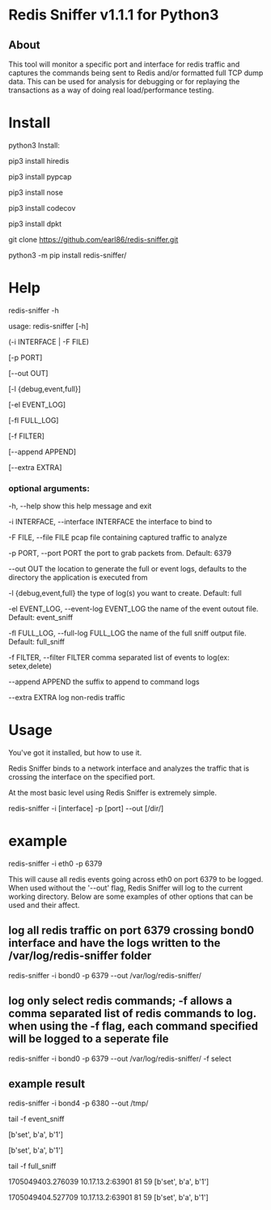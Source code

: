 # Redis Sniffer v1.1.1 for Python3

## About

This tool will monitor a specific port and interface for redis traffic and captures the commands being sent to Redis and/or formatted full TCP dump data.  This can be used for analysis for debugging or for replaying the transactions as a way of doing real load/performance testing.

# Install
python3 Install:

pip3 install hiredis

pip3 install pypcap

pip3 install nose

pip3 install codecov

pip3 install dpkt

git clone https://github.com/earl86/redis-sniffer.git

python3 -m pip install redis-sniffer/


# Help

redis-sniffer -h

usage: redis-sniffer [-h] 

(-i INTERFACE | -F FILE) 

[-p PORT] 

[--out OUT]

[-l {debug,event,full}] 

[-el EVENT_LOG] 

[-fl FULL_LOG]

[-f FILTER] 

[--append APPEND] 

[--extra EXTRA]


### optional arguments:

  -h, --help            show this help message and exit
  
  -i INTERFACE, --interface INTERFACE
                        the interface to bind to
                        
  -F FILE, --file FILE  pcap file containing captured traffic to analyze
  
  -p PORT, --port PORT  the port to grab packets from. Default: 6379
  
  --out OUT             the location to generate the full or event logs,
                        defaults to the directory the application is executed
                        from
                        
  -l {debug,event,full}
                        the type of log(s) you want to create. Default: full
                        
  -el EVENT_LOG, --event-log EVENT_LOG
                        the name of the event outout file. Default:
                        event_sniff
                        
  -fl FULL_LOG, --full-log FULL_LOG
                        the name of the full sniff output file. Default:
                        full_sniff
                        
  -f FILTER, --filter FILTER
                        comma separated list of events to log(ex:
                        setex,delete)
                        
  --append APPEND       the suffix to append to command logs
  
  --extra EXTRA         log non-redis traffic



# Usage

You've got it installed, but how to use it.

Redis Sniffer binds to a network interface and analyzes the traffic that is crossing the interface on the specified port.

At the most basic level using Redis Sniffer is extremely simple.

redis-sniffer -i [interface] -p [port] --out [/dir/]

# example

redis-sniffer -i eth0 -p 6379

This will cause all redis events going across eth0 on port 6379 to be logged. When used without the '--out' flag, Redis Sniffer will log to the current working directory. Below are some examples of other options that can be used and their affect.


## log all redis traffic on port 6379 crossing bond0 interface and have the logs written to the /var/log/redis-sniffer folder

redis-sniffer -i bond0 -p 6379 --out /var/log/redis-sniffer/

## log only select redis commands; -f allows a comma separated list of redis commands to log.  when using the -f flag, each command specified will be logged to a seperate file

redis-sniffer -i bond0 -p 6379 --out /var/log/redis-sniffer/ -f select


## example result

redis-sniffer -i bond4 -p 6380 --out /tmp/

tail -f event_sniff 

[b'set', b'a', b'1']

[b'set', b'a', b'1']


tail -f full_sniff 

1705049403.276039 10.17.13.2:63901            81       59 [b'set', b'a', b'1']

1705049404.527709 10.17.13.2:63901            81       59 [b'set', b'a', b'1']


